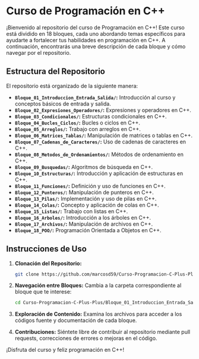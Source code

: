 # Curso de Programación en C++

¡Bienvenido al repositorio del curso de Programación en C++! Este curso está dividido en 18 bloques, cada uno abordando temas específicos para ayudarte a fortalecer tus habilidades en programación en C++. A continuación, encontrarás una breve descripción de cada bloque y cómo navegar por el repositorio.

## Estructura del Repositorio

El repositorio está organizado de la siguiente manera:

- **`Bloque_01_Introduccion_Entrada_Salida/`:** Introducción al curso y conceptos básicos de entrada y salida.
- **`Bloque_02_Expresiones_Operadores/`:** Expresiones y operadores en C++.
- **`Bloque_03_Condicionales/`:** Estructuras condicionales en C++.
- **`Bloque_04_Bucles_Ciclos/`:** Bucles o ciclos en C++.
- **`Bloque_05_Arreglos/`:** Trabajo con arreglos en C++.
- **`Bloque_06_Matrices_Tablas/`:** Manipulación de matrices o tablas en C++.
- **`Bloque_07_Cadenas_de_Caracteres/`:** Uso de cadenas de caracteres en C++.
- **`Bloque_08_Metodos_de_Ordenamientos/`:** Métodos de ordenamiento en C++.
- **`Bloque_09_Busquedas/`:** Algoritmos de búsqueda en C++.
- **`Bloque_10_Estructuras/`:** Introducción y aplicación de estructuras en C++.
- **`Bloque_11_Funciones/`:** Definición y uso de funciones en C++.
- **`Bloque_12_Punteros/`:** Manipulación de punteros en C++.
- **`Bloque_13_Pilas/`:** Implementación y uso de pilas en C++.
- **`Bloque_14_Colas/`:** Concepto y aplicación de colas en C++.
- **`Bloque_15_Listas/`:** Trabajo con listas en C++.
- **`Bloque_16_Arboles/`:** Introducción a los árboles en C++.
- **`Bloque_17_Archivos/`:** Manipulación de archivos en C++.
- **`Bloque_18_POO/`:** Programación Orientada a Objetos en C++.

## Instrucciones de Uso

1. **Clonación del Repositorio:**
   ```bash
   git clone https://github.com/marcosd59/Curso-Programacion-C-Plus-Plus.git
   ```

2. **Navegación entre Bloques:**
   Cambia a la carpeta correspondiente al bloque que te interese:
   ```bash
   cd Curso-Programacion-C-Plus-Plus/Bloque_01_Introduccion_Entrada_Salida
   ```

3. **Exploración de Contenido:**
   Examina los archivos para acceder a los códigos fuente y documentación de cada bloque.

4. **Contribuciones:**
   Siéntete libre de contribuir al repositorio mediante pull requests, correcciones de errores o mejoras en el código.

¡Disfruta del curso y feliz programación en C++!
